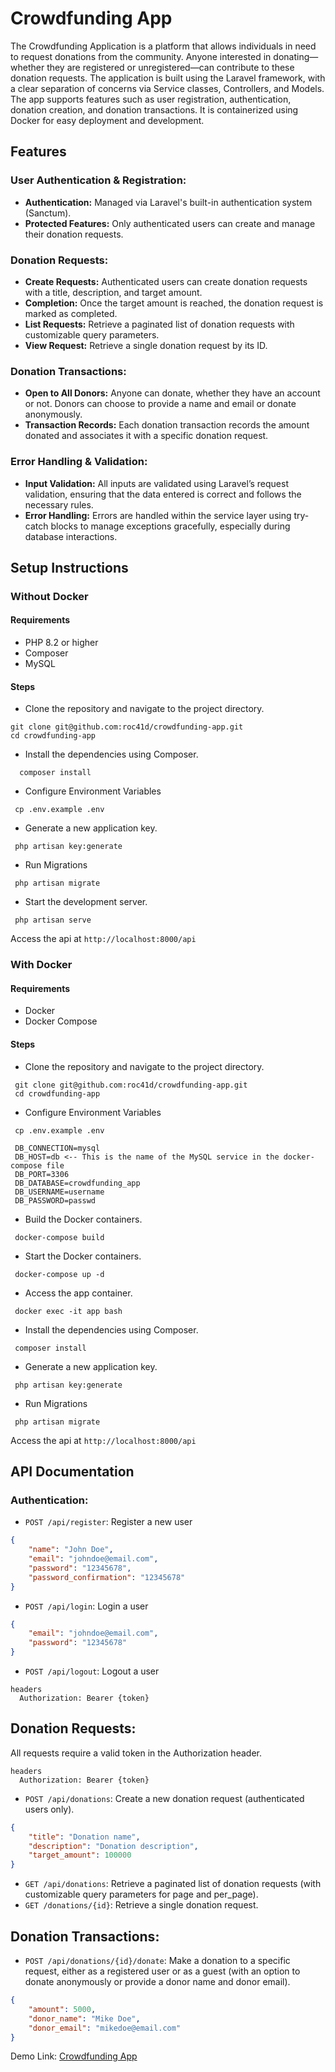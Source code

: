 # Crowdfunding App
The Crowdfunding Application is a platform that allows individuals in need to request donations from the community. Anyone interested in donating—whether they are registered or unregistered—can contribute to these donation requests. The application is built using the Laravel framework, with a clear separation of concerns via Service classes, Controllers, and Models. The app supports features such as user registration, authentication, donation creation, and donation transactions. It is containerized using Docker for easy deployment and development.

## Features
### User Authentication & Registration:
 - **Authentication:** Managed via Laravel's built-in authentication system (Sanctum).
 - **Protected Features:** Only authenticated users can create and manage their donation requests.
### Donation Requests:
 - **Create Requests:** Authenticated users can create donation requests with a title, description, and target amount.
 - **Completion:** Once the target amount is reached, the donation request is marked as completed.
 - **List Requests:** Retrieve a paginated list of donation requests with customizable query parameters.
 - **View Request:** Retrieve a single donation request by its ID.
### Donation Transactions:
 - **Open to All Donors:** Anyone can donate, whether they have an account or not. Donors can choose to provide a name and email or donate anonymously.
 - **Transaction Records:** Each donation transaction records the amount donated and associates it with a specific donation request.
### Error Handling & Validation:
 - **Input Validation:** All inputs are validated using Laravel’s request validation, ensuring that the data entered is correct and follows the necessary rules.
 - **Error Handling:** Errors are handled within the service layer using try-catch blocks to manage exceptions gracefully, especially during database interactions.

## Setup Instructions
### Without Docker
#### Requirements
 * PHP 8.2 or higher
 * Composer
 * MySQL

#### Steps
 * Clone the repository and navigate to the project directory.
```
git clone git@github.com:roc41d/crowdfunding-app.git
cd crowdfunding-app
```
 * Install the dependencies using Composer.
```
  composer install
```
* Configure Environment Variables
```
 cp .env.example .env
```
* Generate a new application key.
```
 php artisan key:generate
```
* Run Migrations
```
 php artisan migrate
```
* Start the development server.
```
 php artisan serve
```
Access the api at `http://localhost:8000/api`

### With Docker
#### Requirements
 * Docker
 * Docker Compose

#### Steps
* Clone the repository and navigate to the project directory.
```
 git clone git@github.com:roc41d/crowdfunding-app.git
 cd crowdfunding-app
```
* Configure Environment Variables
```
 cp .env.example .env

 DB_CONNECTION=mysql
 DB_HOST=db <-- This is the name of the MySQL service in the docker-compose file
 DB_PORT=3306
 DB_DATABASE=crowdfunding_app
 DB_USERNAME=username
 DB_PASSWORD=passwd
```
* Build the Docker containers.
```
 docker-compose build
```
* Start the Docker containers.
```
 docker-compose up -d
```
* Access the app container.
```
 docker exec -it app bash
```
* Install the dependencies using Composer.
```
 composer install
```
* Generate a new application key.
```
 php artisan key:generate
```
* Run Migrations
```
 php artisan migrate
```
Access the api at `http://localhost:8000/api`

## API Documentation

### Authentication:
 - `POST /api/register`: Register a new user
```json
{
    "name": "John Doe", 
    "email": "johndoe@email.com", 
    "password": "12345678", 
    "password_confirmation": "12345678"
}
```
 - `POST /api/login`: Login a user
````json
{
    "email": "johndoe@email.com",
    "password": "12345678"
}
````
 - `POST /api/logout`: Logout a user
```
headers
  Authorization: Bearer {token}
```

## Donation Requests:
All requests require a valid token in the Authorization header.
```
headers
  Authorization: Bearer {token}
```
 - `POST /api/donations`: Create a new donation request (authenticated users only).
```json
{
    "title": "Donation name", 
    "description": "Donation description", 
    "target_amount": 100000
}
```
 - `GET /api/donations`: Retrieve a paginated list of donation requests (with customizable query parameters for page and per_page).
 - `GET /donations/{id}`: Retrieve a single donation request.

## Donation Transactions:
 - `POST /api/donations/{id}/donate`: Make a donation to a specific request, either as a registered user or as a guest (with an option to donate anonymously or provide a donor name and donor email).
```json
{
    "amount": 5000,
    "donor_name": "Mike Doe",
    "donor_email": "mikedoe@email.com"
}
```

Demo Link: [Crowdfunding App](http://crowdfunding-api.us-east-1.elasticbeanstalk.com/api)
